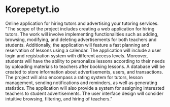 # Korepetyt.io
Online application for hiring tutors and advertising your tutoring services.
"The scope of the project includes creating a web application for hiring tutors. The work will involve implementing functionalities such as adding, browsing, modifying, and deleting advertisements for both teachers and students. Additionally, the application will feature a fast planning and reservation of lessons using a calendar. The application will include a user login and registration system with different access levels. Moreover, students will have the ability to personalize lessons according to their needs by uploading materials to teachers after booking lessons. A database will be created to store information about advertisements, users, and transactions. The project will also encompass a rating system for tutors, lesson management, sending notifications and reminders, as well as generating statistics. The application will also provide a system for assigning interested teachers to student advertisements. The user interface design will consider intuitive browsing, filtering, and hiring of teachers."
